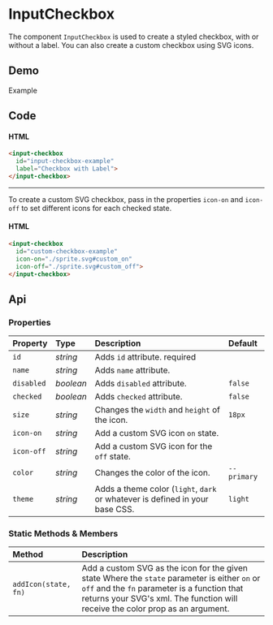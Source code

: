 # InputCheckbox

The component `InputCheckbox` is used to create a styled checkbox, with or without a label. You can also create a custom checkbox using SVG icons.

## Demo

<div class="example">
  <div class="header">Example</div>
  <div class="content">
    <input-checkbox
      id="input-checkbox-example"
      label="Checkbox with Label">
    </input-checkbox>
  </div>
</div>

## Code

#### HTML
```html
<input-checkbox
  id="input-checkbox-example"
  label="Checkbox with Label">
</input-checkbox>
```

---

To create a custom SVG checkbox, pass in the properties `icon-on` and `icon-off` to set  different icons for each checked state.

#### HTML

```html
<input-checkbox
  id="custom-checkbox-example"
  icon-on="./sprite.svg#custom_on"
  icon-off="./sprite.svg#custom_off">
</input-checkbox>
```

## Api

### Properties

| Property | Type | Description | Default |
| :--- | :--- | :--- | :--- |
| `id` | *string* | Adds `id` attribute. <span class="req">required</span> |  |
| `name` | *string* | Adds `name` attribute. |  |
| `disabled` | *boolean* | Adds `disabled` attribute. | `false` |
| `checked` | *boolean* | Adds `checked` attribute. | `false` |
| `size` | *string* | Changes the `width` and `height` of the icon. | `18px` |
| `icon-on` | *string* | Add a custom SVG icon `on` state. |  |
| `icon-off` | *string* | Add a custom SVG icon for the `off` state. |  |
| `color` | *string* | Changes the color of the icon. | `--primary` |
| `theme` | *string* | Adds a theme color (`light`, `dark` or whatever is defined in your base CSS. | `light` |

### Static Methods & Members

| Method | Description |
| :--- | :--- |
| `addIcon(state, fn)` | Add a custom SVG as the icon for the given state Where the `state` parameter is either `on` or `off` and the `fn` parameter is a function that returns your SVG's xml. The function will receive the color prop as an argument. |
